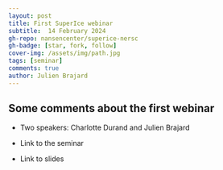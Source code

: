 ```yaml
---
layout: post
title: First SuperIce webinar
subtitle:  14 February 2024
gh-repo: nansencenter/superice-nersc
gh-badge: [star, fork, follow]
cover-img: /assets/img/path.jpg
tags: [seminar]
comments: true
author: Julien Brajard
---
```


## Some comments about the first webinar
- Two speakers: Charlotte Durand and Julien Brajard

- Link to the seminar
- Link to slides
